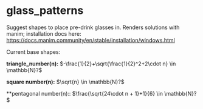 # glass_patterns
Suggest shapes to place pre-drink glasses in.
Renders solutions with manim; installation docs here: https://docs.manim.community/en/stable/installation/windows.html

Current base shapes:

**triangle_number(n):**
$-\frac{1}{2}+\sqrt{\frac{1}{2}^2+2\cdot n} \in \mathbb{N}?$ 

**square number(n):**
$\sqrt{n} \in \mathbb{N}?$

**pentagonal number(n)::
$\frac{\sqrt{24\cdot n + 1}+1}{6} \in \mathbb{N}?$
